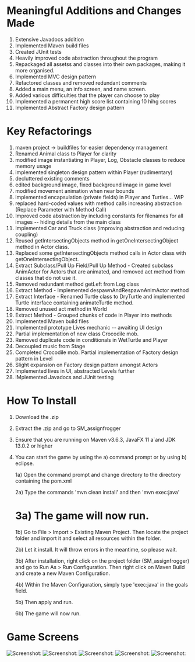# Meaningful Additions and Changes Made

1. Extensive Javadocs addition
2. Implemented Maven build files
3. Created JUnit tests 
4. Heavily improved code abstraction throughout the program
5. Repackaged all assetss and classes into their own packages, making it more organised.
6. Implemented MVC design pattern
7. Refactored classes and removed redundant comments
8. Added a main menu, an info screen, and name screen.
9. Added various difficulties that the player can choose to play
10. Implemented a permanent high score list containing 10 hihg scores
11. Implemented Abstract Factory design pattern

# Key Refactorings

1. maven project -> buildfiles for easier dependency management
2. Renamed Animal class to Player for clarity 
3. modified image instantiating in Player, Log, Obstacle classes to reduce memory usage
4. implemented singleton design pattern within Player (rudimentary)
5. decluttered existing comments
6. edited background image, fixed background image in game level
7. modified movement animation when near bounds
8. implemented encapsulation (private fields) in Player and Turtles... WIP
9. replaced hard-coded values with method calls increasing abstraction (Replace Parameter with Method Call)
10. Improved code abstraction by including constants for filenames for all images -- hiding details from the main class
11. Implemented Car and Truck class (improving abstraction and reducing coupling)
12. Reused getIntersectingObjects method in getOneIntersectingObject method in Actor class.
13. Replaced some getIntersectingObjects method calls in Actor class with getOneIntersectingObject.
14. Extract Subclass/Pull Up Field/Pull Up Method - Created subclass AnimActor for Actors that are animated, and removed act method from classes that do not use it.
15. Removed redundant method getLeft from Log class
16. Extract Method - Implemented despawnAndRespawnAnimActor method
17. Extract Interface - Renamed Turtle class to DryTurtle and implemented Turtle interface containing animateTurtle method.
18. Removed unused act method in World
19. Extract Method - Grouped chunks of code in Player into methods
20. Implemented Maven build files
21. Implemented prototype Lives mechanic -- awaiting UI design
22. Partial implementation of new class Crocodile mob.
23. Removed duplicate code in conditionals in WetTurtle and Player
23. Decoupled music from Stage
24. Completed Crocodile mob. Partial implementation of Factory design pattern in Level
25. Slight expansion on Factory design pattern amongst Actors
26. Implemented lives in UI, abstracted Levels further
27. IMplemented Javadocs and JUnit testing


# How To Install

1. Download the .zip
2. Extract the .zip and go to SM_assignfrogger
3. Ensure that you are running on Maven v3.6.3, JavaFX 11 a`and
JDK 13.0.2 or higher
4. You can start the game by using the a) command prompt or by using b) eclipse.   
    
    1a) Open the command prompt and change directory to the directory containing the pom.xml
    
    2a) Type the commands 'mvn clean install' and then 'mvn exec:java'
    
    3a) The game will now run.
    ==========================
    
    1b) Go to File > Import > Existing Maven Project. Then locate the project folder and import it and select all resources within the folder.
    
    2b) Let it install. It will throw errors in the meantime, so please wait.
    
    3b) After installation, right click on the project folder (SM_assignfrogger) and go to Run As > Run Configuration. Then right click on Maven Build and create a new Maven Configuration. 
    
    4b) Within the Maven Configuration, simply type 'exec:java' in the goals field.
    
    5b) Then apply and run.
    
    6b) The game will now run.

# Game Screens

![Screenshot:](/READMEassets/mainMenu.png?raw=true "main menu")
![Screenshot:](/READMEassets/infoScreen.png?raw=true "info screen")
![Screenshot:](/READMEassets/userScreen.png?raw=true "user screen")
![Screenshot:](/READMEassets/levelScreen.png?raw=true "level screen")
![Screenshot:](/READMEassets/gameOverScreen.png?raw=true "game over screen")
